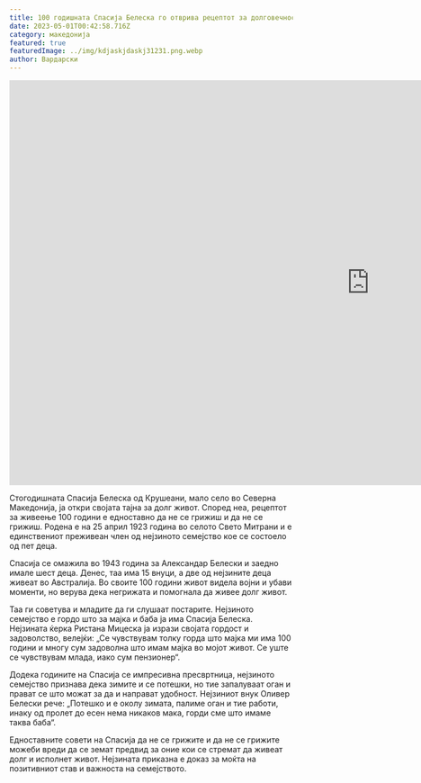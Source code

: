 ```yaml
---
title: 100 годишната Спасија Белеска го отврива рецептот за долговечност
date: 2023-05-01T00:42:58.716Z
category: македонија
featured: true
featuredImage: ../img/kdjaskjdaskj31231.png.webp
author: Вардарски
---
```


<iframe width="1280" height="720" src="https://www.youtube.com/embed/8Tbps_Oz9Nk" title="100 годишната Спасија Белеска го отврива рецептот за долговечност" frameborder="0" allow="accelerometer; autoplay; clipboard-write; encrypted-media; gyroscope; picture-in-picture; web-share" allowfullscreen></iframe>

Стогодишната Спасија Белеска од Крушеани, мало село во Северна Македонија, ја откри својата тајна за долг живот. Според неа, рецептот за живеење 100 години е едноставно да не се грижиш и да не се грижиш. Родена е на 25 април 1923 година во селото Свето Митрани и е единствениот преживеан член од нејзиното семејство кое се состоело од пет деца.

Спасија се омажила во 1943 година за Александар Белески и заедно имале шест деца. Денес, таа има 15 внуци, а две од нејзините деца живеат во Австралија. Во своите 100 години живот видела војни и убави моменти, но верува дека негрижата и помогнала да живее долг живот.

Таа ги советува и младите да ги слушаат постарите. Нејзиното семејство е гордо што за мајка и баба ја има Спасија Белеска. Нејзината ќерка Ристана Мицеска ја изрази својата гордост и задоволство, велејќи: „Се чувствувам толку горда што мајка ми има 100 години и многу сум задоволна што имам мајка во мојот живот. Се уште се чувствувам млада, иако сум пензионер“.

Додека годините на Спасија се импресивна пресвртница, нејзиното семејство признава дека зимите и се потешки, но тие запалуваат оган и прават се што можат за да и направат удобност. Нејзиниот внук Оливер Белески рече: „Потешко и е околу зимата, палиме оган и тие работи, инаку од пролет до есен нема никаков мака, горди сме што имаме таква баба“.

Едноставните совети на Спасија да не се грижите и да не се грижите можеби вреди да се земат предвид за оние кои се стремат да живеат долг и исполнет живот. Нејзината приказна е доказ за моќта на позитивниот став и важноста на семејството.
